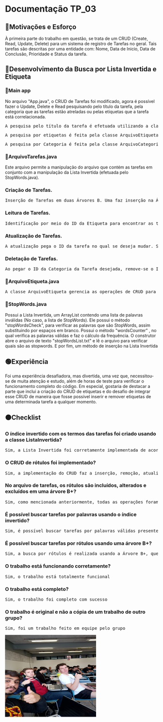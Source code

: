 # Documentação TP_03

## 🔴Motivações e Esforço
À primeira parte do trabalho em questão, se trata de um CRUD (Create, Read, Update, Delete) para um sistema de registro de Tarefas no geral. Tais tarefas são descritas por uma entidade com: Nome, Data de Inicio, Data de Conclusão, Prioridade e Status da tarefa.

## 🔵Desenvolvimento da Busca por Lista Invertida e Etiqueta

### 🔵Main app
No arquivo "App.java", o CRUD de Tarefas foi modificado, agora é possível fazer o Update, Delete e Read pesquisando pelo título da tarefa, pela categoria que as tarefas estão atreladas ou pelas etiquetas que a tarefa está correlacionada. 

<pre>A pesquisa pelo título da tarefa é efetuada utilizando a classe ArquivoTarefas.</pre>
<pre>A pesquisa por etiquetas é feita pela classe ArquivoEtiqueta.</pre>
<pre>A pesquisa por Categoria é feita pela classe ArquivoCategoria.</pre>

### 🔵ArquivoTarefas.java
Este arquivo permite a manipulação do arquivo que contém as tarefas em conjunto com a manipulação da Lista Invertida (efetuada pelo StopWords.java). 

### Criação de Tarefas.
<pre>Inserção de Tarefas em duas Árvores B. Uma faz inserção na Árvore B de Categorias, e a outra para Árvore B de etiquetas. Além disso é utilizada a classe StopWords.java para identificar quais as palavras válidas do titulo da tarefa para em seguida inseri-las na Lista Invertida.</pre>

### Leitura de Tarefas.
<pre>Identificação por meio do ID da Etiqueta para encontrar as tarefas atreladas à aquele ID. Além de também identificação por meio do ID de Categoria. Como também há o método listar por meio do titulo da tarefa, assim pegando apenas as palavras válidas e verificando na lista invertida se os IDs de tarefa possuem aquela palavra no titulo.</pre>

### Atualização de Tarefas.
<pre>A atualização pega o ID da tarefa no qual se deseja mudar. São verificadas as palavras válidas e então deletadas param serem substituídas e formar um novo título.</pre>

### Deletação de Tarefas.
<pre>Ao pegar o ID da Categoria da Tarefa desejada, remove-se o ID da Tarefa da Árvore B+ de Categoria, repete-se esse mesmo processo para cada Etiqueta correlacionada à Tarefa. Por fim é executada uma verificação de quais são as palavras válidas existentes no título da tarefa e então é feito a remoção do ID da tarefa para cada um dessas palavras.</pre>


### 🔵ArquivoEtiqueta.java

<pre>A classe ArquivoEtiqueta gerencia as operações de CRUD para etiquetas associadas às tarefas, incluindo criação, leitura, atualização e exclusão de etiquetas. Esta classe utiliza uma árvore B+ para armazenamento eficiente das etiquetas e permite vincular ou desvincular etiquetas às tarefas, além de buscar tarefas baseadas nas etiquetas associadas.</pre>

### 🔵StopWords.java
Possui a Lista Invertida, um ArrayList contendo uma lista de palavras inválidas (No caso, a lista de StopWords). Ele possui o método "stopWordsCheck",  para verificar as palavras que são StopWords, assim substituindo por espaços em branco. Possui o método "wordsCounter" , no qual verifica as palavras válidas e faz o cálculo da frequência. O construtor abre o arquivo de texto "stopWordsList.txt" e lê o arquivo para verificar quais são as stopwords. E por fim, um método de inserção na Lista Invertida 

## 🟢Experiência
Foi uma experiência desafiadora, mas divertida, uma vez que, necessitou-se de muita atenção e estudo, além de horas de teste para verificar o funcionamento completo do código. Em especial, gostaria de destacar a parte que inclui a criação do CRUD de etiquetas e do desafio de integrar esse CRUD de maneira que fosse possível inserir e remover etiquetas de uma determinada tarefa a qualquer momento.

## 🟠Checklist

### O índice invertido com os termos das tarefas foi criado usando a classe ListaInvertida?
<pre>Sim, a Lista Invertida foi corretamente implementada de acordo com os códigos e orientações do professor.</pre>

### O CRUD de rótulos foi implementado?
<pre>Sim, a implementação do CRUD faz a inserção, remoção, atualização e leitura de etiquetas corretamente na Árvore B+ correspondente.</pre>

### No arquivo de tarefas, os rótulos são incluídos, alterados e excluídos em uma árvore B+? 
<pre>Sim, como mencionada anteriormente, todas as operações foram implementadas seguindo os códigos previamente desenvolvidos, tanto pelo professor, quanto pelos alunos.</pre>

### É possível buscar tarefas por palavras usando o índice invertido?
<pre>Sim, é possível buscar tarefas por palavras válidas presentes no título das tarefas. O índice invertido permite buscar rapidamente por essas palavras e encontrar os IDs das tarefas associadas.</pre>

### É possível buscar tarefas por rótulos usando uma árvore B+? 
<pre>Sim, a busca por rótulos é realizada usando a Árvore B+, que armazena e indexa as etiquetas, permitindo uma busca rápida e eficiente por tarefas relacionadas a um rótulo específico.</pre>

### O trabalho está funcionando corretamente?
<pre>Sim, o trabalho está totalmente funcional</pre>

### O trabalho está completo?
<pre>Sim, o trabalho foi completo com sucesso</pre>

### O trabalho é original e não a cópia de um trabalho de outro grupo?
<pre>Sim, foi um trabalho feito em equipe pelo grupo</pre>


<img src="../Pictures/IMG_20241125_095944174.jpg" style="width: 300px; height: 270px;">
